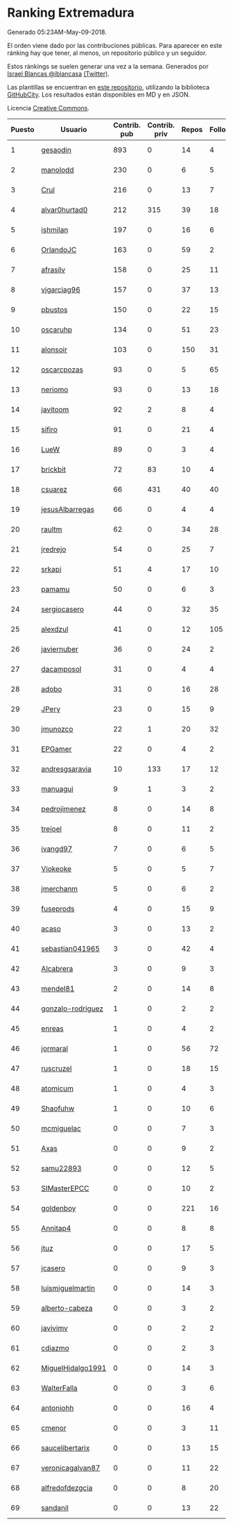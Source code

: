 # Ranking Extremadura

Generado 05:23AM-May-09-2018.

El orden viene dado por las contribuciones públicas. Para aparecer en este ránking hay que tener, al menos, un repositorio público y un seguidor.

Estos ránkings se suelen generar una vez a la semana. Generados por [Israel Blancas @iblancasa](https://github.com/iblancasa/) [(Twitter)](https://twitter.com/iblancasa).

Las plantillas se encuentran en [este repositorio](https://github.com/iblancasa/GH-Spanish-Ranking), utilizando la biblioteca [GitHubCity](https://github.com/iblancasa/GitHubCity). Los resultados están disponibles en MD y en JSON.

Licencia [Creative Commons](https://creativecommons.org/licenses/by/4.0/).

| Puesto   |  Usuario  | Contrib. pub | Contrib. priv |Repos| Followers | Desde |  Avatar  |
|----------|-----------|--------------|---------------|-----|-----------|-------|----------|
|1|[gesaodin](https://github.com/gesaodin)|893|0|14|4|2015-03-13|![gesaodin](https://avatars2.githubusercontent.com/u/11463651)|
|2|[manolodd](https://github.com/manolodd)|230|0|6|5|2013-08-08|![manolodd](https://avatars1.githubusercontent.com/u/5189679)|
|3|[Crul](https://github.com/Crul)|216|0|13|7|2013-09-29|![Crul](https://avatars3.githubusercontent.com/u/5569741)|
|4|[alvar0hurtad0](https://github.com/alvar0hurtad0)|212|315|39|18|2011-10-15|![alvar0hurtad0](https://avatars3.githubusercontent.com/u/1130114)|
|5|[ishmilan](https://github.com/ishmilan)|197|0|16|6|2014-10-07|![ishmilan](https://avatars1.githubusercontent.com/u/9059414)|
|6|[OrlandoJC](https://github.com/OrlandoJC)|163|0|59|2|2016-04-15|![OrlandoJC](https://avatars1.githubusercontent.com/u/18491737)|
|7|[afrasilv](https://github.com/afrasilv)|158|0|25|11|2014-10-15|![afrasilv](https://avatars2.githubusercontent.com/u/9256924)|
|8|[vjgarciag96](https://github.com/vjgarciag96)|157|0|37|13|2016-07-01|![vjgarciag96](https://avatars2.githubusercontent.com/u/20244357)|
|9|[pbustos](https://github.com/pbustos)|150|0|22|15|2013-12-06|![pbustos](https://avatars1.githubusercontent.com/u/6126487)|
|10|[oscaruhp](https://github.com/oscaruhp)|134|0|51|23|2011-06-18|![oscaruhp](https://avatars0.githubusercontent.com/u/859116)|
|11|[alonsoir](https://github.com/alonsoir)|103|0|150|31|2012-09-23|![alonsoir](https://avatars1.githubusercontent.com/u/2405946)|
|12|[oscarcpozas](https://github.com/oscarcpozas)|93|0|5|65|2013-01-27|![oscarcpozas](https://avatars3.githubusercontent.com/u/3399621)|
|13|[neriomo](https://github.com/neriomo)|93|0|13|18|2015-01-17|![neriomo](https://avatars1.githubusercontent.com/u/10569358)|
|14|[javitoom](https://github.com/javitoom)|92|2|8|4|2015-09-16|![javitoom](https://avatars2.githubusercontent.com/u/14310769)|
|15|[sifiro](https://github.com/sifiro)|91|0|21|4|2011-10-23|![sifiro](https://avatars1.githubusercontent.com/u/1146729)|
|16|[LueW](https://github.com/LueW)|89|0|3|4|2016-07-06|![LueW](https://avatars0.githubusercontent.com/u/20323507)|
|17|[brickbit](https://github.com/brickbit)|72|83|10|4|2016-06-02|![brickbit](https://avatars2.githubusercontent.com/u/19708065)|
|18|[csuarez](https://github.com/csuarez)|66|431|40|40|2011-03-21|![csuarez](https://avatars3.githubusercontent.com/u/680660)|
|19|[jesusAlbarregas](https://github.com/jesusAlbarregas)|66|0|4|4|2015-11-05|![jesusAlbarregas](https://avatars3.githubusercontent.com/u/15678914)|
|20|[raultm](https://github.com/raultm)|62|0|34|28|2011-03-09|![raultm](https://avatars3.githubusercontent.com/u/659494)|
|21|[jredrejo](https://github.com/jredrejo)|54|0|25|7|2011-08-27|![jredrejo](https://avatars2.githubusercontent.com/u/1008178)|
|22|[srkapi](https://github.com/srkapi)|51|4|17|10|2015-02-08|![srkapi](https://avatars1.githubusercontent.com/u/10909126)|
|23|[pamamu](https://github.com/pamamu)|50|0|6|3|2014-11-19|![pamamu](https://avatars0.githubusercontent.com/u/9834603)|
|24|[sergiocasero](https://github.com/sergiocasero)|44|0|32|35|2015-02-03|![sergiocasero](https://avatars1.githubusercontent.com/u/10833202)|
|25|[alexdzul](https://github.com/alexdzul)|41|0|12|105|2012-06-29|![alexdzul](https://avatars2.githubusercontent.com/u/1907359)|
|26|[javiernuber](https://github.com/javiernuber)|36|0|24|2|2011-06-16|![javiernuber](https://avatars2.githubusercontent.com/u/854567)|
|27|[dacamposol](https://github.com/dacamposol)|31|0|4|4|2016-01-27|![dacamposol](https://avatars3.githubusercontent.com/u/16921751)|
|28|[adobo](https://github.com/adobo)|31|0|16|28|2011-05-09|![adobo](https://avatars1.githubusercontent.com/u/776565)|
|29|[JPery](https://github.com/JPery)|23|0|15|9|2015-02-18|![JPery](https://avatars0.githubusercontent.com/u/11062553)|
|30|[jmunozco](https://github.com/jmunozco)|22|1|20|32|2012-11-23|![jmunozco](https://avatars0.githubusercontent.com/u/2869841)|
|31|[EPGamer](https://github.com/EPGamer)|22|0|4|2|2017-10-04|![EPGamer](https://avatars0.githubusercontent.com/u/32526164)|
|32|[andresgsaravia](https://github.com/andresgsaravia)|10|133|17|12|2011-06-13|![andresgsaravia](https://avatars1.githubusercontent.com/u/847815)|
|33|[manuagui](https://github.com/manuagui)|9|1|3|2|2013-05-09|![manuagui](https://avatars0.githubusercontent.com/u/4390275)|
|34|[pedrojimenez](https://github.com/pedrojimenez)|8|0|14|8|2011-09-12|![pedrojimenez](https://avatars1.githubusercontent.com/u/1044532)|
|35|[trejoel](https://github.com/trejoel)|8|0|11|2|2014-12-05|![trejoel](https://avatars2.githubusercontent.com/u/10090873)|
|36|[ivangd97](https://github.com/ivangd97)|7|0|6|5|2014-05-06|![ivangd97](https://avatars1.githubusercontent.com/u/7497049)|
|37|[Viokeoke](https://github.com/Viokeoke)|5|0|5|7|2015-10-23|![Viokeoke](https://avatars0.githubusercontent.com/u/15265427)|
|38|[jmerchanm](https://github.com/jmerchanm)|5|0|6|2|2016-01-10|![jmerchanm](https://avatars2.githubusercontent.com/u/16636179)|
|39|[fuseprods](https://github.com/fuseprods)|4|0|15|9|2012-12-15|![fuseprods](https://avatars0.githubusercontent.com/u/3052275)|
|40|[acaso](https://github.com/acaso)|3|0|13|2|2011-08-12|![acaso](https://avatars3.githubusercontent.com/u/976381)|
|41|[sebastian041965](https://github.com/sebastian041965)|3|0|42|4|2013-10-07|![sebastian041965](https://avatars1.githubusercontent.com/u/5628346)|
|42|[Alcabrera](https://github.com/Alcabrera)|3|0|9|3|2017-02-23|![Alcabrera](https://avatars0.githubusercontent.com/u/25983224)|
|43|[mendel81](https://github.com/mendel81)|2|0|14|8|2012-07-18|![mendel81](https://avatars3.githubusercontent.com/u/1996771)|
|44|[gonzalo-rodriguez](https://github.com/gonzalo-rodriguez)|1|0|2|2|2013-04-02|![gonzalo-rodriguez](https://avatars2.githubusercontent.com/u/4035127)|
|45|[enreas](https://github.com/enreas)|1|0|4|2|2011-11-07|![enreas](https://avatars1.githubusercontent.com/u/1179213)|
|46|[jormaral](https://github.com/jormaral)|1|0|56|72|2011-06-03|![jormaral](https://avatars1.githubusercontent.com/u/827073)|
|47|[ruscruzel](https://github.com/ruscruzel)|1|0|18|15|2013-07-09|![ruscruzel](https://avatars3.githubusercontent.com/u/4977448)|
|48|[atomicum](https://github.com/atomicum)|1|0|4|3|2014-01-13|![atomicum](https://avatars1.githubusercontent.com/u/6386399)|
|49|[Shaofuhw](https://github.com/Shaofuhw)|1|0|10|6|2015-12-11|![Shaofuhw](https://avatars3.githubusercontent.com/u/16259768)|
|50|[mcmiguelac](https://github.com/mcmiguelac)|0|0|7|3|2014-05-07|![mcmiguelac](https://avatars2.githubusercontent.com/u/7512450)|
|51|[Axas](https://github.com/Axas)|0|0|9|2|2015-03-04|![Axas](https://avatars3.githubusercontent.com/u/11320626)|
|52|[samu22893](https://github.com/samu22893)|0|0|12|5|2013-10-30|![samu22893](https://avatars1.githubusercontent.com/u/5812967)|
|53|[SIMasterEPCC](https://github.com/SIMasterEPCC)|0|0|10|2|2017-03-16|![SIMasterEPCC](https://avatars2.githubusercontent.com/u/26468069)|
|54|[goldenboy](https://github.com/goldenboy)|0|0|221|16|2009-05-27|![goldenboy](https://avatars0.githubusercontent.com/u/89311)|
|55|[Annitap4](https://github.com/Annitap4)|0|0|8|8|2010-08-30|![Annitap4](https://avatars1.githubusercontent.com/u/381260)|
|56|[jtuz](https://github.com/jtuz)|0|0|17|5|2011-12-01|![jtuz](https://avatars2.githubusercontent.com/u/1232719)|
|57|[jcasero](https://github.com/jcasero)|0|0|9|3|2012-05-06|![jcasero](https://avatars3.githubusercontent.com/u/1710851)|
|58|[luismiguelmartin](https://github.com/luismiguelmartin)|0|0|14|3|2012-07-07|![luismiguelmartin](https://avatars1.githubusercontent.com/u/1935342)|
|59|[alberto-cabeza](https://github.com/alberto-cabeza)|0|0|3|2|2013-12-19|![alberto-cabeza](https://avatars2.githubusercontent.com/u/6225528)|
|60|[javivimv](https://github.com/javivimv)|0|0|2|2|2014-02-17|![javivimv](https://avatars2.githubusercontent.com/u/6708850)|
|61|[cdiazmo](https://github.com/cdiazmo)|0|0|2|3|2014-09-23|![cdiazmo](https://avatars0.githubusercontent.com/u/8872502)|
|62|[MiguelHidalgo1991](https://github.com/MiguelHidalgo1991)|0|0|14|3|2015-02-03|![MiguelHidalgo1991](https://avatars2.githubusercontent.com/u/10829078)|
|63|[WalterFalla](https://github.com/WalterFalla)|0|0|3|6|2015-02-10|![WalterFalla](https://avatars3.githubusercontent.com/u/10943040)|
|64|[antoniohh](https://github.com/antoniohh)|0|0|16|4|2016-02-03|![antoniohh](https://avatars1.githubusercontent.com/u/17055656)|
|65|[cmenor](https://github.com/cmenor)|0|0|3|11|2016-10-07|![cmenor](https://avatars3.githubusercontent.com/u/22678047)|
|66|[saucelibertarix](https://github.com/saucelibertarix)|0|0|13|15|2016-10-07|![saucelibertarix](https://avatars1.githubusercontent.com/u/22678042)|
|67|[veronicagalvan87](https://github.com/veronicagalvan87)|0|0|11|22|2016-10-07|![veronicagalvan87](https://avatars0.githubusercontent.com/u/22678056)|
|68|[alfredofdezgcia](https://github.com/alfredofdezgcia)|0|0|8|20|2016-11-08|![alfredofdezgcia](https://avatars2.githubusercontent.com/u/23337512)|
|69|[sandanil](https://github.com/sandanil)|0|0|13|22|2016-10-07|![sandanil](https://avatars1.githubusercontent.com/u/22678110)|
